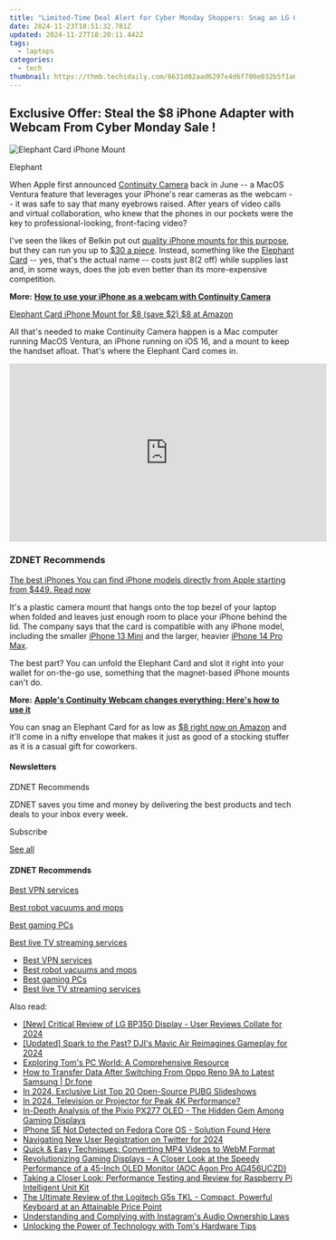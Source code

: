 ```yaml
---
title: "Limited-Time Deal Alert for Cyber Monday Shoppers: Snag an LG Gram 17 with a Massive $400 Markdown on ZDNET!"
date: 2024-11-23T18:51:32.781Z
updated: 2024-11-27T18:20:11.442Z
tags:
  - laptops
categories:
  - tech
thumbnail: https://thmb.techidaily.com/6631d02aad6297e4d6f700e032b5f1a6df7f0a4821dff69d11f95fe1acb0191f.jpg
---
```


## Exclusive Offer: Steal the $8 iPhone Adapter with Webcam From Cyber Monday Sale !

![Elephant Card iPhone Mount](https://www.zdnet.com/a/img/resize/4bf8e58cbd61006ab8c6c490ed04a78061ca95b9/2022/11/28/81d3b2fb-7710-4ae0-b96a-ce7b8916ceff/elephant-card-iphone-mount.jpg?auto=webp&width=1280)

Elephant

When Apple first announced [Continuity Camera](https://www.zdnet.com/article/apples-continuity-webcam-changes-everything-heres-how-to-use-it/) back in June -- a MacOS Ventura feature that leverages your iPhone's rear cameras as the webcam -- it was safe to say that many eyebrows raised. After years of video calls and virtual collaboration, who knew that the phones in our pockets were the key to professional-looking, front-facing video?

I've seen the likes of Belkin put out [quality iPhone mounts for this purpose](https://www.zdnet.com/article/belkins-iphone-as-a-mac-webcam-accessory-is-now-available/), but they can run you up to [$30 a piece](https://belkin.evyy.net/c/159047/214281/3736?&sharedId=zdnet&u=https%3A%2F%2Fwww.belkin.com%2Fiphone-mount-with-magsafe-for-mac-notebooks%2FMMA006btBK.html&subId1=zd-%5F%5FCOM%5FCLICK%5FID%5F%5F-dtp). Instead, something like the [Elephant Card](https://buy.geni.us/Proxy.ashx?TSID=368250&GR%5FURL=https%3A%2F%2Fwww.amazon.com%2Fgp%2Fproduct%2FB0B93QFCP8%3Fth%3D1%26tag%3Dzd-buy-button-20%26ascsubtag%3D%5F%5FCOM%5FCLICK%5FID%5F%5F%7Cda3fb32f-09c2-411f-8e62-e559b1aafe75%7Cdtp&dtb=1) \-- yes, that's the actual name -- costs just $8 ($2 off) while supplies last and, in some ways, does the job even better than its more-expensive competition. 

**More:** [**How to use your iPhone as a webcam with Continuity Camera**](https://www.zdnet.com/article/macos-ventura-how-to-use-your-iphone-as-a-webcam-with-continuity-camera/)

[Elephant Card iPhone Mount for $8 (save $2) $8 at Amazon](https://buy.geni.us/Proxy.ashx?TSID=368250&GR%5FURL=https%3A%2F%2Fwww.amazon.com%2Fgp%2Fproduct%2FB0B93QFCP8%3Ft%3D%26tag%3Dzd-buy-button-20%26ascsubtag%3D%5F%5FCOM%5FCLICK%5FID%5F%5F%7Cda3fb32f-09c2-411f-8e62-e559b1aafe75%7Cdtp&dtb=1)

All that's needed to make Continuity Camera happen is a Mac computer running MacOS Ventura, an iPhone running on iOS 16, and a mount to keep the handset afloat. That's where the Elephant Card comes in.

<!-- affiliate ads begin -->
<iframe width="560" height="315" src="https://www.youtube.com/embed/Q-mXUpVQijU?si=f1MzflPJ8-bD2_iQ&autoplay=1" title="YouTube video player" frameborder="0" allow="accelerometer; autoplay; clipboard-write; encrypted-media; gyroscope; picture-in-picture; web-share" referrerpolicy="strict-origin-when-cross-origin" allowfullscreen></iframe>
<!-- affiliate ads end -->

### **ZDNET** Recommends

[The best iPhones You can find iPhone models directly from Apple starting from $449.  Read now](https://www.zdnet.com/article/best-iphone/)

It's a plastic camera mount that hangs onto the top bezel of your laptop when folded and leaves just enough room to place your iPhone behind the lid. The company says that the card is compatible with any iPhone model, including the smaller [iPhone 13 Mini](https://buy.geni.us/Proxy.ashx?TSID=368250&GR%5FURL=https%3A%2F%2Fwww.amazon.com%2FApple-iPhone-13-Mini-128GB%2Fdp%2FB09LKYLHJS%3Ftag%3Dzd-buy-button-20%26ascsubtag%3D%5F%5FCOM%5FCLICK%5FID%5F%5F%7Cda3fb32f-09c2-411f-8e62-e559b1aafe75%7Cdtp&dtb=1) and the larger, heavier [iPhone 14 Pro Max](https://apple.sjv.io/c/159047/435031/7613?&sharedId=zdnet&u=https%3A%2F%2Fwww.apple.com%2Fshop%2Fbuy-iphone%2Fiphone-14-pro&subId1=zd-%5F%5FCOM%5FCLICK%5FID%5F%5F-dtp). 

The best part? You can unfold the Elephant Card and slot it right into your wallet for on-the-go use, something that the magnet-based iPhone mounts can't do. 

**More:** [**Apple's Continuity Webcam changes everything: Here's how to use it**](https://www.zdnet.com/article/apples-continuity-webcam-changes-everything-heres-how-to-use-it/)

You can snag an Elephant Card for as low as [$8 right now on Amazon](https://buy.geni.us/Proxy.ashx?TSID=368250&GR%5FURL=https%3A%2F%2Fwww.amazon.com%2Fgp%2Fproduct%2FB0B93QFCP8%3Ftag%3Dzd-buy-button-20%26ascsubtag%3D%5F%5FCOM%5FCLICK%5FID%5F%5F%7Cda3fb32f-09c2-411f-8e62-e559b1aafe75%7Cdtp&dtb=1) and it'll come in a nifty envelope that makes it just as good of a stocking stuffer as it is a casual gift for coworkers. 

#### Newsletters

ZDNET Recommends

ZDNET saves you time and money by delivering the best products and tech deals to your inbox every week.

 Subscribe

[See all](https://www.zdnet.com/newsletters/)

#### **ZDNET** Recommends

[Best VPN services](https://www.zdnet.com/article/best-vpn/ "Best VPN services")

[Best robot vacuums and mops](https://www.zdnet.com/article/best-robot-vacuum-mop/ "Best robot vacuums and mops")

[Best gaming PCs](https://www.zdnet.com/article/best-gaming-pc/ "Best gaming PCs")

[Best live TV streaming services](https://www.zdnet.com/article/best-live-tv-streaming-service/ "Best live TV streaming services")

* [Best VPN services](https://www.zdnet.com/article/best-vpn/ "Best VPN services")
* [Best robot vacuums and mops](https://www.zdnet.com/article/best-robot-vacuum-mop/ "Best robot vacuums and mops")
* [Best gaming PCs](https://www.zdnet.com/article/best-gaming-pc/ "Best gaming PCs")
* [Best live TV streaming services](https://www.zdnet.com/article/best-live-tv-streaming-service/ "Best live TV streaming services")

<ins class="adsbygoogle"
     style="display:block"
     data-ad-format="autorelaxed"
     data-ad-client="ca-pub-7571918770474297"
     data-ad-slot="1223367746"></ins>

<ins class="adsbygoogle"
     style="display:block"
     data-ad-client="ca-pub-7571918770474297"
     data-ad-slot="8358498916"
     data-ad-format="auto"
     data-full-width-responsive="true"></ins>

<span class="atpl-alsoreadstyle">Also read:</span>
<div><ul>
<li><a href="https://fox-access.techidaily.com/new-critical-review-of-lg-bp350-display-user-reviews-collate-for-2024/"><u>[New] Critical Review of LG BP350 Display - User Reviews Collate for 2024</u></a></li>
<li><a href="https://article-files.techidaily.com/updated-spark-to-the-past-djis-mavic-air-reimagines-gameplay-for-2024/"><u>[Updated] Spark to the Past? DJI's Mavic Air Reimagines Gameplay for 2024</u></a></li>
<li><a href="https://hardware-reviews.techidaily.com/exploring-toms-pc-world-a-comprehensive-resource/"><u>Exploring Tom's PC World: A Comprehensive Resource</u></a></li>
<li><a href="https://android-transfer.techidaily.com/how-to-transfer-data-after-switching-from-oppo-reno-9a-to-latest-samsung-drfone-by-drfone-transfer-from-android-transfer-from-android/"><u>How to Transfer Data After Switching From Oppo Reno 9A to Latest Samsung | Dr.fone</u></a></li>
<li><a href="https://fox-friendly.techidaily.com/in-2024-exclusive-list-top-20-open-source-pubg-slideshows/"><u>In 2024, Exclusive List Top 20 Open-Source PUBG Slideshows</u></a></li>
<li><a href="https://some-skills.techidaily.com/in-2024-television-or-projector-for-peak-4k-performance/"><u>In 2024, Television or Projector for Peak 4K Performance?</u></a></li>
<li><a href="https://hardware-reviews.techidaily.com/in-depth-analysis-of-the-pixio-px277-oled-the-hidden-gem-among-gaming-displays/"><u>In-Depth Analysis of the Pixio PX277 OLED - The Hidden Gem Among Gaming Displays</u></a></li>
<li><a href="https://driver-error.techidaily.com/iphone-se-not-detected-on-fedora-core-os-solution-found-here/"><u>IPhone SE Not Detected on Fedora Core OS - Solution Found Here</u></a></li>
<li><a href="https://twitter-videos.techidaily.com/navigating-new-user-registration-on-twitter-for-2024/"><u>Navigating New User Registration on Twitter for 2024</u></a></li>
<li><a href="https://some-approaches.techidaily.com/quick-and-easy-techniques-converting-mp4-videos-to-webm-format/"><u>Quick & Easy Techniques: Converting MP4 Videos to WebM Format</u></a></li>
<li><a href="https://hardware-reviews.techidaily.com/revolutionizing-gaming-displays-a-closer-look-at-the-speedy-performance-of-a-45-inch-oled-monitor-aoc-agon-pro-ag456uczd/"><u>Revolutionizing Gaming Displays – A Closer Look at the Speedy Performance of a 45-Inch OLED Monitor (AOC Agon Pro AG456UCZD)</u></a></li>
<li><a href="https://hardware-reviews.techidaily.com/taking-a-closer-look-performance-testing-and-review-for-raspberry-pi-intelligent-unit-kit/"><u>Taking a Closer Look: Performance Testing and Review for Raspberry Pi Intelligent Unit Kit</u></a></li>
<li><a href="https://hardware-reviews.techidaily.com/the-ultimate-review-of-the-logitech-g5s-tkl-compact-powerful-keyboard-at-an-attainable-price-point/"><u>The Ultimate Review of the Logitech G5s TKL - Compact, Powerful Keyboard at an Attainable Price Point</u></a></li>
<li><a href="https://extra-tips.techidaily.com/understanding-and-complying-with-instagrams-audio-ownership-laws/"><u>Understanding and Complying with Instagram's Audio Ownership Laws</u></a></li>
<li><a href="https://hardware-reviews.techidaily.com/unlocking-the-power-of-technology-with-toms-hardware-tips/"><u>Unlocking the Power of Technology with Tom's Hardware Tips</u></a></li>
</ul></div>

